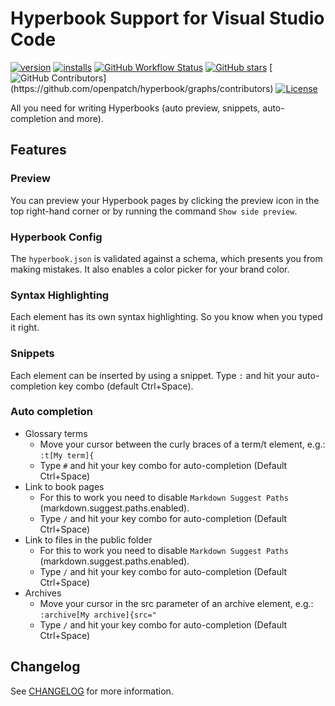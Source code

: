 # Hyperbook Support for Visual Studio Code

[![version](https://img.shields.io/vscode-marketplace/v/openpatch.hyperbook-studio.svg?label=version)](https://marketplace.visualstudio.com/items?itemName=openpatch.hyperbook-studio)
[![installs](https://img.shields.io/vscode-marketplace/d/openpatch.hyperbook-studio.svg?label=installs)](https://marketplace.visualstudio.com/items?itemName=openpatch.hyperbook-studio)
[![GitHub Workflow Status](https://img.shields.io/github/workflow/status/openpatch/hyperbook/Create%20Pull%20Request%20or%20Release)](https://github.com/openpatch/hyperbook/actions)
[![GitHub stars](https://img.shields.io/github/stars/openpatch/hyperbook.svg?label=github%20stars)](https://github.com/openpatch/hyperbook)
[![GitHub Contributors](https://img.shields.io/github/contributors/openpatch/hyperbook.svg?)](https://github.com/openpatch/hyperbook/graphs/contributors)
[![License](https://img.shields.io/github/license/openpatch/hyperbook)](https://github.com/openpatch/hyperbook)

All you need for writing Hyperbooks (auto preview, snippets, auto-completion and more).

## Features

### Preview

You can preview your Hyperbook pages by clicking the preview icon in the top right-hand corner or by running the command `Show side preview`.

### Hyperbook Config

The `hyperbook.json` is validated against a schema, which presents you
from making mistakes. It also enables a color picker for your brand
color.

### Syntax Highlighting

Each element has its own syntax highlighting. So you know when you typed it right.

### Snippets

Each element can be inserted by using a snippet. Type `:` and hit your auto-completion key combo (default Ctrl+Space).

### Auto completion

- Glossary terms
  - Move your cursor between the curly braces of a term/t element, e.g.: `:t[My term]{`
  - Type `#` and hit your key combo for auto-completion (Default Ctrl+Space)
- Link to book pages
  - For this to work you need to disable `Markdown Suggest Paths` (markdown.suggest.paths.enabled).
  - Type `/` and hit your key combo for auto-completion (Default Ctrl+Space)
- Link to files in the public folder
  - For this to work you need to disable `Markdown Suggest Paths` (markdown.suggest.paths.enabled).
  - Type `/` and hit your key combo for auto-completion (Default Ctrl+Space)
- Archives
  - Move your cursor in the src parameter of an archive element, e.g.: `:archive[My archive]{src="`
  - Type `/` and hit your key combo for auto-completion (Default Ctrl+Space)

## Changelog

See [CHANGELOG](CHANGELOG.md) for more information.
